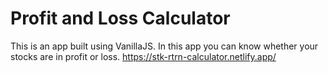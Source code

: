 # Profit and Loss Calculator
This is an app built using VanillaJS. In this app you can know whether your stocks are in profit or loss.
https://stk-rtrn-calculator.netlify.app/
